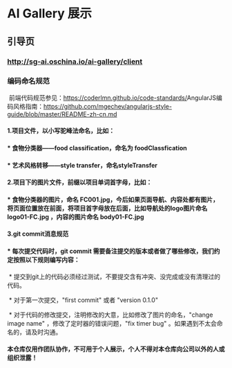 # AI Gallery 展示

## 引导页

### http://sg-ai.oschina.io/ai-gallery/client



### 编码命名规范

​	前端代码规范参见：https://coderlmn.github.io/code-standards/
​	AngularJS编码风格指南：https://github.com/mgechev/angularjs-style-guide/blob/master/README-zh-cn.md



#### 1.项目文件，以小写驼峰法命名，比如：

#### *    食物分类器——food classification，命名为 foodClassfication

#### *    艺术风格转移——style transfer，命名styleTransfer



#### 2.项目下的图片文件，前缀以项目单词首字母，比如：

#### *    食物分类器的图片，命名 FC001.jpg，今后如果页面导航、内容处都有图片，将页面位置放在前面，将项目首字母放在后面，比如导航处的logo图片命名 logo01-FC.jpg ，内容的图片命名 body01-FC.jpg



#### 3.git commit消息规范

#### *    每次提交代码时，git commit 需要备注提交的版本或者做了哪些修改，我们约定按照以下规则编写内容：

​	*  提交到git上的代码必须经过测试，不要提交含有冲突、没完成或没有清理过的代码。

​	*  对于第一次提交，"first commit" 或者 "version 0.1.0"

​	*  对于代码的修改提交，注明修改的大意，比如修改了图片的命名，"change image name" ，修改了定时器的错误问题，"fix timer bug" 。如果遇到不太会命名的，请及时沟通。















#### 本仓库仅用作团队协作，不可用于个人展示，个人不得对本仓库向公司以外的人或组织泄露！